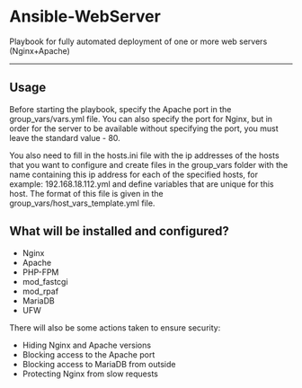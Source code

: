 # Ansible-WebServer
Playbook for fully automated deployment of one or more web servers (Nginx+Apache)

____

## Usage

Before starting the playbook, specify the Apache port in the group_vars/vars.yml file. You can also specify the port for Nginx, but in order for the server to be available without specifying the port, you must leave the standard value - 80.

You also need to fill in the hosts.ini file with the ip addresses of the hosts that you want to configure and create files in the group_vars folder with the name containing this ip address for each of the specified hosts, for example: 192.168.18.112.yml and define variables that are unique for this host. The format of this file is given in the group_vars/host_vars_template.yml file.

## What will be installed and configured?
- Nginx
- Apache
- PHP-FPM
- mod_fastcgi
- mod_rpaf
- MariaDB
- UFW

There will also be some actions taken to ensure security:
- Hiding Nginx and Apache versions
- Blocking access to the Apache port
- Blocking access to MariaDB from outside
- Protecting Nginx from slow requests
